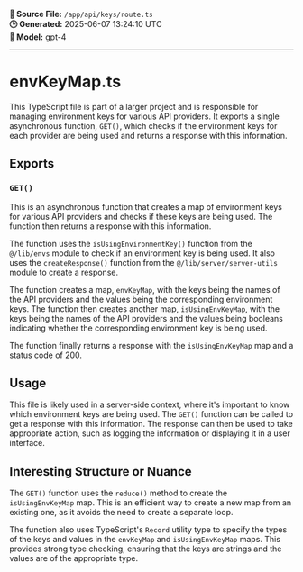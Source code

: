**📄 Source File:** `/app/api/keys/route.ts`  
**🕒 Generated:** 2025-06-07 13:24:10 UTC  
**🤖 Model:** gpt-4

---

# envKeyMap.ts

This TypeScript file is part of a larger project and is responsible for managing environment keys for various API providers. It exports a single asynchronous function, `GET()`, which checks if the environment keys for each provider are being used and returns a response with this information.

## Exports

### `GET()`

This is an asynchronous function that creates a map of environment keys for various API providers and checks if these keys are being used. The function then returns a response with this information.

The function uses the `isUsingEnvironmentKey()` function from the `@/lib/envs` module to check if an environment key is being used. It also uses the `createResponse()` function from the `@/lib/server/server-utils` module to create a response.

The function creates a map, `envKeyMap`, with the keys being the names of the API providers and the values being the corresponding environment keys. The function then creates another map, `isUsingEnvKeyMap`, with the keys being the names of the API providers and the values being booleans indicating whether the corresponding environment key is being used.

The function finally returns a response with the `isUsingEnvKeyMap` map and a status code of 200.

## Usage

This file is likely used in a server-side context, where it's important to know which environment keys are being used. The `GET()` function can be called to get a response with this information. The response can then be used to take appropriate action, such as logging the information or displaying it in a user interface.

## Interesting Structure or Nuance

The `GET()` function uses the `reduce()` method to create the `isUsingEnvKeyMap` map. This is an efficient way to create a new map from an existing one, as it avoids the need to create a separate loop.

The function also uses TypeScript's `Record` utility type to specify the types of the keys and values in the `envKeyMap` and `isUsingEnvKeyMap` maps. This provides strong type checking, ensuring that the keys are strings and the values are of the appropriate type.